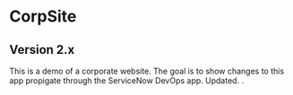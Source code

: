 # CorpSite

## Version 2.x

This is a demo of a corporate website.  The goal is to show changes to this app propigate through the ServiceNow DevOps app. Updated.
.
